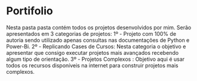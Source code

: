 # Portifolio
Nesta pasta pasta contém todos os projetos desenvolvidos por mim. Serão apresentados em 3 categorias de projetos:
1º - Projeto com 100% de autoria sendo utilizado apenas consultas nas documentações de Python e Power-Bi. 
2º - Replicando Cases de Cursos: Nesta categoria o objetivo e apresentar que consigo executar projetos mais avançados recebendo algum tipo de orientação. 
3º - Projetos Complexos : Objetivo aqui é usar todos os recursos disponíveis na internet para construir projetos mais complexos.
